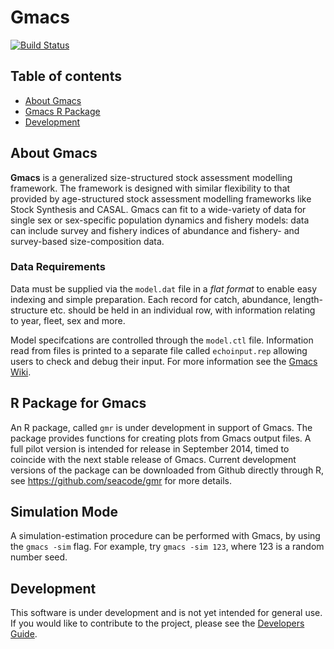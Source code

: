 # Gmacs
[![Build Status](https://travis-ci.org/seacode/gmacs.svg?branch=issue77)](https://travis-ci.org/seacode/gmacs)

<!-- Gmacs is currently under development. A simple working release version of Gmacs is available via `Tag V1.0` and has been tested using the BBRKC model available in the examples folder. The next major release of Gmacs is planned for September 2014. -->

## Table of contents
- [About Gmacs](#about-gmacs)
- [Gmacs R Package](#r-package-for-gmacs)
- [Development](#development)

## About Gmacs
**Gmacs** is a generalized size-structured stock assessment modelling framework. The framework is designed with similar flexibility to that provided by age-structured stock assessment modelling frameworks like Stock Synthesis and CASAL. Gmacs can fit to a wide-variety of data for single sex or sex-specific population dynamics and fishery models: data can include survey and fishery indices of abundance and fishery- and survey-based size-composition data.

### Data Requirements
Data must be supplied via the `model.dat` file in a *flat format* to enable easy indexing and simple preparation. Each record for catch, abundance, length-structure etc. should be held in an individual row, with information relating to year, fleet, sex and more.

Model specifcations are controlled through the `model.ctl` file. Information read from files is printed to a separate file called `echoinput.rep` allowing users to check and debug their input. For more information see the [Gmacs Wiki](https://github.com/seacode/gmacs/wiki).

## R Package for Gmacs
An R package, called `gmr` is under development in support of Gmacs. The package provides functions for creating plots from Gmacs output files. A full pilot version is intended for release in September 2014, timed to coincide with the next stable release of Gmacs. Current development versions of the package can be downloaded from Github directly through R, see https://github.com/seacode/gmr for more details.

## Simulation Mode
A simulation-estimation procedure can be performed with Gmacs, by using the `gmacs -sim` flag. For example, try `gmacs -sim 123`, where 123 is a random number seed.

## Development
This software is under development and is not yet intended for general use. If you would like to contribute to the project, please see the [Developers Guide](https://github.com/seacode/gmacs/wiki/5.-Developers).